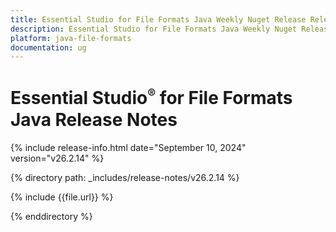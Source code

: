 ```yaml
---
title: Essential Studio for File Formats Java Weekly Nuget Release Release Notes  
description: Essential Studio for File Formats Java Weekly Nuget Release Release Notes  
platform: java-file-formats
documentation: ug
---
```


# Essential Studio<sup style="font-size:70%">&reg;</sup> for File Formats Java Release Notes  

{% include release-info.html date="September 10, 2024"  version="v26.2.14" %} 

{% directory path: _includes/release-notes/v26.2.14 %}

{% include {{file.url}} %}

{% enddirectory %}
